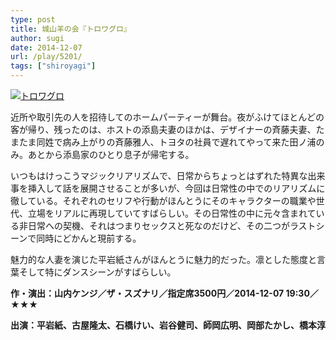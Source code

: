 ```yaml
---
type: post
title: 城山羊の会『トロワグロ』
author: sugi
date: 2014-12-07
url: /play/5201/
tags: ["shiroyagi"]
---
```

<a href="http://i0.wp.com/asharpminor.com/wp-content/uploads/2014/12/troisgro_imgA.gif" onclick="_gaq.push(['_trackEvent', 'outbound-article', 'http://asharpminor.com/wp-content/uploads/2014/12/troisgro_imgA.gif', '']);" ><img src="http://i0.wp.com/asharpminor.com/wp-content/uploads/2014/12/troisgro_imgA.gif?resize=211%2C300" alt="トロワグロ" class="alignleft size-medium wp-image-5202" data-recalc-dims="1" /></a>

近所や取引先の人を招待してのホームパーティーが舞台。夜がふけてほとんどの客が帰り、残ったのは、ホストの添島夫妻のほかは、デザイナーの斉藤夫妻、たまたま同姓で病み上がりの斉藤雅人、トヨタの社員で遅れてやって来た田ノ浦のみ。あとから添島家のひとり息子が帰宅する。

いつもはけっこうマジックリアリズムで、日常からちょっとはずれた特異な出来事を挿入して話を展開させることが多いが、今回は日常性の中でのリアリズムに徹している。それぞれのセリフや行動がほんとうにそのキャラクターの職業や世代、立場をリアルに再現していてすばらしい。その日常性の中に元々含まれている非日常への契機、それはつまりセックスと死なのだけど、その二つがラストシーンで同時にどかんと現前する。

魅力的な人妻を演じた平岩紙さんがほんとうに魅力的だった。凛とした態度と言葉そして特にダンスシーンがすばらしい。

**作・演出：山内ケンジ／ザ・スズナリ／指定席3500円／2014-12-07 19:30／★★★**

**出演：平岩紙、古屋隆太、石橋けい、岩谷健司、師岡広明、岡部たかし、橋本淳**
